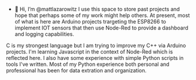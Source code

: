 - 👋 Hi, I’m @mattlazarowitz
I use this space to store past projects and hope that perhaps some of my work might help others. 
At present, most of what is here are Arduino projects trargeting the ESP8266 to implement IOT sensors that then use 
Node-Red to provide a dashboard and logging capabilities. 

C is my strongest language but I am trying to improve my C++ via Arduino projects.
I'm learning Javascript in the context of Node-Red which is reflected here.
I also have some experience with simple Python scripts in tools I've written. 
Most of my Python experience both personal and professional has been for data extration and organization. 

<!---
mattlazarowitz/mattlazarowitz is a ✨ special ✨ repository because its `README.md` (this file) appears on your GitHub profile.
You can click the Preview link to take a look at your changes.
--->
